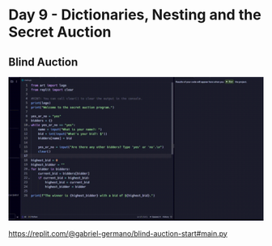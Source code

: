 # Day 9 - Dictionaries, Nesting and the Secret Auction

## Blind Auction
![BlindAuctionGIF](BlindAuctionGIF.gif)

https://replit.com/@gabriel-germano/blind-auction-start#main.py
